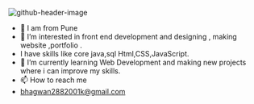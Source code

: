 ![github-header-image](https://github.com/Pranali9922/Pranali9922/assets/109171261/d81ed6e9-3f15-4ea6-b4e7-9566a77e99ca)

- 👋 I am from Pune
- 👀 I’m interested in front end development and designing , making website ,portfolio .
- I have skills like core java,sql Html,CSS,JavaScript.
- 🌱 I’m currently learning Web Development and making new projects where i can improve my skills.  
- 📫 How to reach me
- bhagwan2882001k@gmail.com


<!---
Pranali9922/Pranali9922 is a ✨ special ✨ repository because its `README.md` (this file) appears on your GitHub profile.
You can click the Preview link to take a look at your changes.
--->
